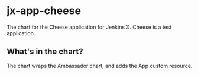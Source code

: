 # jx-app-cheese

The chart for the Cheese application for Jenkins X. Cheese is a test application.

## What's in the chart?

The chart wraps the Ambassador chart, and adds the App custom resource.